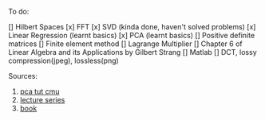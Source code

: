 To do:

[] Hilbert Spaces
[x] FFT
[x] SVD (kinda done, haven't solved problems)
[x] Linear Regression (learnt basics)
[x] PCA (learnt basics)
[] Positive definite matrices
[] Finite element method
[] Lagrange Multiplier
[] Chapter 6 of Linear Algebra and its Applications by Gilbert Strang
[] Matlab
[] DCT, lossy compression(jpeg), lossless(png)


Sources:
1. [pca tut cmu](https://www.cs.cmu.edu/~elaw/papers/pca.pdf)
2. [lecture series](https://www.youtube.com/watch?v=gXbThCXjZFM&list=PLMrJAkhIeNNSVjnsviglFoY2nXildDCcv)
3. [book](https://databookuw.com/databook.pdf)
